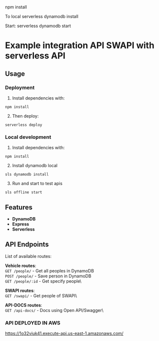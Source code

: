 npm install

To local
serverless dynamodb install


Start: serverless dynamodb start


# Example integration API SWAPI with serverless API

## Usage

### Deployment

1. Install dependencies with:

```
npm install
```

2. Then deploy:

```
serverless deploy
```

### Local development

1. Install dependencies with:

```
npm install
```

2. Install dynamodb local

```
sls dynamodb install
```

3. Run and start to test apis

```
sls offline start
```

## Features

- **DynamoDB**
- **Express**
- **Serverless**


## API Endpoints

List of available routes:

**Vehicle routes**:\
`GET /people/` - Get all peoples in DynamoDB\
`POST /people/` - Save person in DynamoDB\
`GET /people/:id` - Get specify people\

**SWAPI routes**:\
`GET /swapi/` - Get people of SWAPI\

**API-DOCS routes**:\
`GET /api-docs/` - Docs using Open API/Swagger\


### **API DEPLOYED IN AWS**

https://1o32viuk41.execute-api.us-east-1.amazonaws.com/